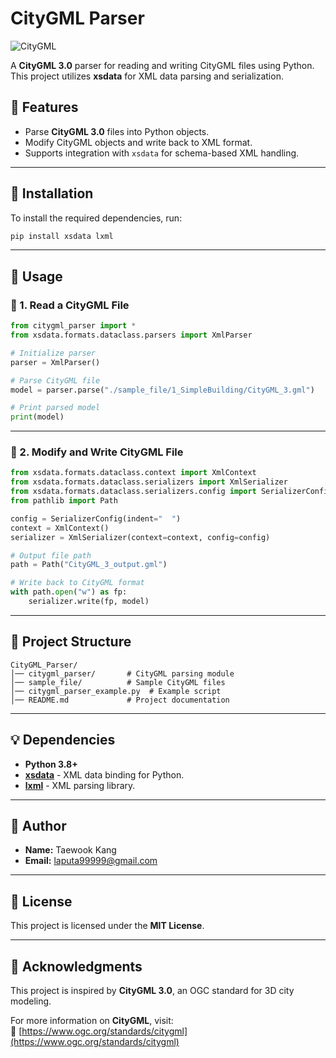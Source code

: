 # CityGML Parser

![CityGML](https://upload.wikimedia.org/wikipedia/commons/6/60/CityGML_logo.png)

A **CityGML 3.0** parser for reading and writing CityGML files using Python.  
This project utilizes **xsdata** for XML data parsing and serialization.

## **🚀 Features**
- Parse **CityGML 3.0** files into Python objects.
- Modify CityGML objects and write back to XML format.
- Supports integration with `xsdata` for schema-based XML handling.

---

## **📂 Installation**
To install the required dependencies, run:

```bash
pip install xsdata lxml
```

---

## **📄 Usage**
### **📍 1. Read a CityGML File**
```python
from citygml_parser import *
from xsdata.formats.dataclass.parsers import XmlParser

# Initialize parser
parser = XmlParser()

# Parse CityGML file
model = parser.parse("./sample_file/1_SimpleBuilding/CityGML_3.gml")

# Print parsed model
print(model)
```

---

### **📍 2. Modify and Write CityGML File**
```python
from xsdata.formats.dataclass.context import XmlContext
from xsdata.formats.dataclass.serializers import XmlSerializer
from xsdata.formats.dataclass.serializers.config import SerializerConfig
from pathlib import Path

config = SerializerConfig(indent="  ")
context = XmlContext()
serializer = XmlSerializer(context=context, config=config)

# Output file path
path = Path("CityGML_3_output.gml")

# Write back to CityGML format
with path.open("w") as fp:
    serializer.write(fp, model)
```

---

## **📂 Project Structure**
```
CityGML_Parser/
│── citygml_parser/       # CityGML parsing module
│── sample_file/          # Sample CityGML files
│── citygml_parser_example.py  # Example script
│── README.md             # Project documentation
```

---

## **💡 Dependencies**
- **Python 3.8+**
- [**xsdata**](https://xsdata.readthedocs.io/en/latest/) - XML data binding for Python.
- [**lxml**](https://lxml.de/) - XML parsing library.

---

## **👤 Author**
- **Name:** Taewook Kang  
- **Email:** [laputa99999@gmail.com](mailto:laputa99999@gmail.com)

---

## **📜 License**
This project is licensed under the **MIT License**.

---

## **🙌 Acknowledgments**
This project is inspired by **CityGML 3.0**, an OGC standard for 3D city modeling.

For more information on **CityGML**, visit:  
🔗 [https://www.ogc.org/standards/citygml](https://www.ogc.org/standards/citygml)

